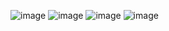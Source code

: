 
![image](https://user-images.githubusercontent.com/79138338/184664365-7fa08bbc-e7ab-4d80-a264-1de8f3e078a4.png)
![image](https://user-images.githubusercontent.com/79138338/184784094-405609db-75d6-4cae-b07d-165cd7055b4e.png)
![image](https://user-images.githubusercontent.com/79138338/184784172-c0c426b6-24f5-45ae-9b52-2e8fee6a90ca.png)
![image](https://user-images.githubusercontent.com/79138338/184784240-c233801e-cb4b-456e-a2f5-2a99b87244fc.png)
